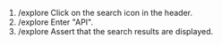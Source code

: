 1. /explore Click on the search icon in the header.
2. /explore Enter "API".
3. /explore Assert that the search results are displayed.